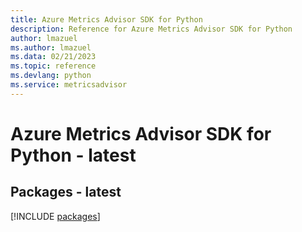 ```yaml
---
title: Azure Metrics Advisor SDK for Python
description: Reference for Azure Metrics Advisor SDK for Python
author: lmazuel
ms.author: lmazuel
ms.data: 02/21/2023
ms.topic: reference
ms.devlang: python
ms.service: metricsadvisor
---
```

# Azure Metrics Advisor SDK for Python - latest
## Packages - latest
[!INCLUDE [packages](metrics-advisor-index.md)]